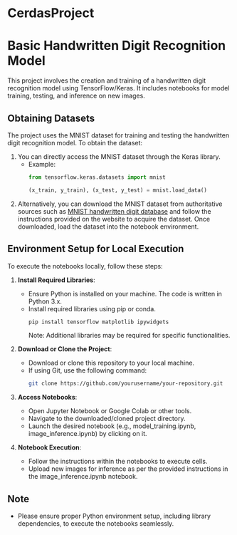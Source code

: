 # CerdasProject
# Basic Handwritten Digit Recognition Model  

This project involves the creation and training of a handwritten digit recognition model using TensorFlow/Keras. It includes notebooks for model training, testing, and inference on new images.

## Obtaining Datasets

The project uses the MNIST dataset for training and testing the handwritten digit recognition model. To obtain the dataset:
1. You can directly access the MNIST dataset through the Keras library.
   - Example:
     ```python
     from tensorflow.keras.datasets import mnist
     
     (x_train, y_train), (x_test, y_test) = mnist.load_data()
     ```
2. Alternatively, you can download the MNIST dataset from authoritative sources such as [MNIST handwritten digit database](http://yann.lecun.com/exdb/mnist/) and follow the instructions provided on the website to acquire the dataset. Once downloaded, load the dataset into the notebook environment.

## Environment Setup for Local Execution

To execute the notebooks locally, follow these steps:

1. **Install Required Libraries**:
   - Ensure Python is installed on your machine. The code is written in Python 3.x.
   - Install required libraries using pip or conda.
     ```bash
     pip install tensorflow matplotlib ipywidgets
     ```
     Note: Additional libraries may be required for specific functionalities.

2. **Download or Clone the Project**:
   - Download or clone this repository to your local machine.
   - If using Git, use the following command:
     ```bash
     git clone https://github.com/yourusername/your-repository.git
     ```

3. **Access Notebooks**:
   - Open Jupyter Notebook or Google Colab or other tools.
   - Navigate to the downloaded/cloned project directory.
   - Launch the desired notebook (e.g., model_training.ipynb, image_inference.ipynb) by clicking on it.

4. **Notebook Execution**:
   - Follow the instructions within the notebooks to execute cells.
   - Upload new images for inference as per the provided instructions in the image_inference.ipynb notebook.

## Note
- Please ensure proper Python environment setup, including library dependencies, to execute the notebooks seamlessly.


